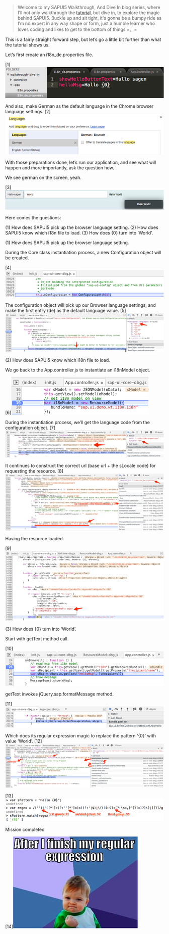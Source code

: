 > Welcome to my SAPUI5 Walkthrough, And Dive In blog series, where I’ll not only walkthrough the [tutorial](https://sapui5.hana.ondemand.com/sdk/#docs/guide/3da5f4be63264db99f2e5b04c5e853db.html), but dive in, to explore the magic behind SAPUI5. Buckle up and sit tight, it's gonna be a bumpy ride as I’m no expert in any way shape or form, just a humble learner who loves coding and likes to get to the bottom of things =。=

This is a fairly straight forward step, but let’s go a little bit further than what the tutorial shows us.

Let’s first create an i18n_de.properties file.

[1]![screenshot#1](/screenshots/step.8.1.png)

And also, make German as the default language in the Chrome browser language settings.
[2]![screenshot#2](/screenshots/step.8.2.png)

With those preparations done, let’s run our application, and see what will happen and more importantly, ask the question how.

We see german on the screen, yeah.

[3]![screenshot#3](/screenshots/step.8.3.png)

Here comes the questions:

(1) How does SAPUI5 pick up the browser language setting.
(2) How does SAPUI5 know which i18n file to load.
(3) How does {0} turn into ‘World’.

(1) How does SAPUI5 pick up the browser language setting.

During the Core class instantiation process, a new Configuration object will be created.

[4]![screenshot#4](/screenshots/step.8.4.png)

The configuration object will pick up our Browser language settings, and make the first entry (de) as the default language value.
[5]![screenshot#5](/screenshots/step.8.5.png)

(2) How does SAPUI5 know which i18n file to load.

We go back to the App.controller.js to instantiate an i18nModel object.

[6]![screenshot#6](/screenshots/step.8.6.png)

During the instantiation process, we’ll get the language code from the configuration object.
[7]![screenshot#7](/screenshots/step.8.7.png)

It continues to construct the correct url (base url + the sLocale code) for requesting the resource.
[8]![screenshot#8](/screenshots/step.8.8.png)

Having the resource loaded.

[9]![screenshot#9](/screenshots/step.8.9.png)

(3) How does {0} turn into ‘World’.

Start with getText method call.

[10]![screenshot#10](/screenshots/step.8.10.png)

getText invokes jQuery.sap.formatMessage method.

[11]![screenshot#11](/screenshots/step.8.11.png)

Which does its regular expression magic to replace the pattern '{0}' with value ‘World’.
[12]![screenshot#12](/screenshots/step.8.12.png)

[13]![screenshot#13](/screenshots/step.8.13.png)

Mission completed  

[14]![screenshot#14](/screenshots/step.8.14.png)
